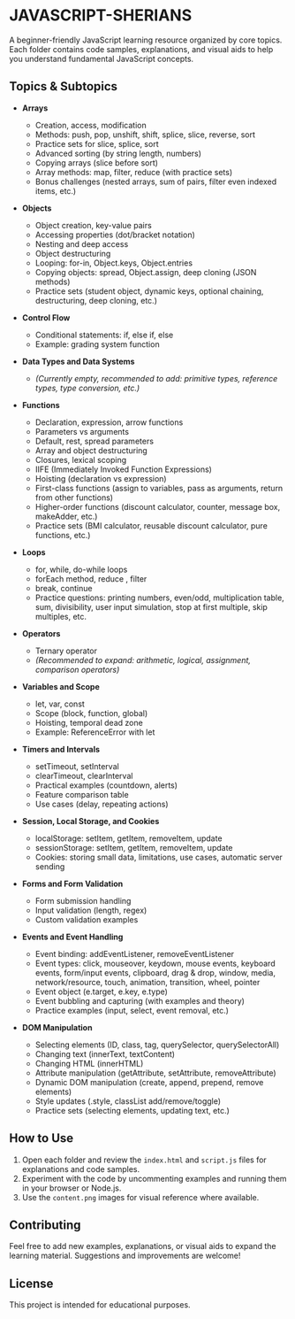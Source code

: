 # JAVASCRIPT-SHERIANS

A beginner-friendly JavaScript learning resource organized by core topics. Each folder contains code samples, explanations, and visual aids to help you understand fundamental JavaScript concepts.

## Topics & Subtopics

- **Arrays**
  - Creation, access, modification
  - Methods: push, pop, unshift, shift, splice, slice, reverse, sort
  - Practice sets for slice, splice, sort
  - Advanced sorting (by string length, numbers)
  - Copying arrays (slice before sort)
  - Array methods: map, filter, reduce (with practice sets)
  - Bonus challenges (nested arrays, sum of pairs, filter even indexed items, etc.)

- **Objects**
  - Object creation, key-value pairs
  - Accessing properties (dot/bracket notation)
  - Nesting and deep access
  - Object destructuring
  - Looping: for-in, Object.keys, Object.entries
  - Copying objects: spread, Object.assign, deep cloning (JSON methods)
  - Practice sets (student object, dynamic keys, optional chaining, destructuring, deep cloning, etc.)

- **Control Flow**
  - Conditional statements: if, else if, else
  - Example: grading system function

- **Data Types and Data Systems**
  - *(Currently empty, recommended to add: primitive types, reference types, type conversion, etc.)*

- **Functions**
  - Declaration, expression, arrow functions
  - Parameters vs arguments
  - Default, rest, spread parameters
  - Array and object destructuring
  - Closures, lexical scoping
  - IIFE (Immediately Invoked Function Expressions)
  - Hoisting (declaration vs expression)
  - First-class functions (assign to variables, pass as arguments, return from other functions)
  - Higher-order functions (discount calculator, counter, message box, makeAdder, etc.)
  - Practice sets (BMI calculator, reusable discount calculator, pure functions, etc.)

- **Loops**
  - for, while, do-while loops
  - forEach method, reduce , filter
  - break, continue
  - Practice questions: printing numbers, even/odd, multiplication table, sum, divisibility, user input simulation, stop at first multiple, skip multiples, etc.

- **Operators**
  - Ternary operator
  - *(Recommended to expand: arithmetic, logical, assignment, comparison operators)*

- **Variables and Scope**
  - let, var, const
  - Scope (block, function, global)
  - Hoisting, temporal dead zone
  - Example: ReferenceError with let

- **Timers and Intervals**
  - setTimeout, setInterval
  - clearTimeout, clearInterval
  - Practical examples (countdown, alerts)
  - Feature comparison table
  - Use cases (delay, repeating actions)

- **Session, Local Storage, and Cookies**
  - localStorage: setItem, getItem, removeItem, update
  - sessionStorage: setItem, getItem, removeItem, update
  - Cookies: storing small data, limitations, use cases, automatic server sending

- **Forms and Form Validation**
  - Form submission handling
  - Input validation (length, regex)
  - Custom validation examples

- **Events and Event Handling**
  - Event binding: addEventListener, removeEventListener
  - Event types: click, mouseover, keydown, mouse events, keyboard events, form/input events, clipboard, drag & drop, window, media, network/resource, touch, animation, transition, wheel, pointer
  - Event object (e.target, e.key, e.type)
  - Event bubbling and capturing (with examples and theory)
  - Practice examples (input, select, event removal, etc.)

- **DOM Manipulation**
  - Selecting elements (ID, class, tag, querySelector, querySelectorAll)
  - Changing text (innerText, textContent)
  - Changing HTML (innerHTML)
  - Attribute manipulation (getAttribute, setAttribute, removeAttribute)
  - Dynamic DOM manipulation (create, append, prepend, remove elements)
  - Style updates (.style, classList add/remove/toggle)
  - Practice sets (selecting elements, updating text, etc.)

## How to Use

1. Open each folder and review the `index.html` and `script.js` files for explanations and code samples.
2. Experiment with the code by uncommenting examples and running them in your browser or Node.js.
3. Use the `content.png` images for visual reference where available.

## Contributing

Feel free to add new examples, explanations, or visual aids to expand the learning material. Suggestions and improvements are welcome!

## License

This project is intended for educational purposes.
